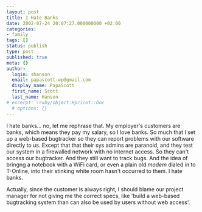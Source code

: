 ```yaml
---
layout: post
title: I Hate Banks
date: 2002-07-24 20:07:27.000000000 +02:00
categories:
- family
tags: []
status: publish
type: post
published: true
meta: {}
author:
  login: shanson
  email: papascott-wp@gmail.com
  display_name: PapaScott
  first_name: Scott
  last_name: Hanson
# excerpt: !ruby/object:Hpricot::Doc
  # options: {}
---
```

<p>I hate banks... no, let me rephrase that. My employer's customers are banks, which means they pay my salary, so I love banks. So much that I set up a web-based bugtracker so they can report problems with our software directly to us. Except that that their sys admins are paranoid, and they test our system in a firewalled network with no internet access. So they can't access our bugtracker. And they still want to track bugs. And the idea of bringng a notebook with a WiFi card, or even a plain old <i>modem</i> dialed in to T-Online, into their stinking white room hasn't occurred to them. I hate banks.</p>
<p>Actually, since the customer is always right, I should blame our project manager for not giving me the correct specs, like 'build a web-based bugtracking system than can also be used by users without web access'.</p>
